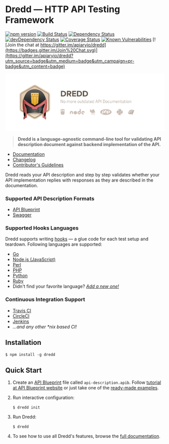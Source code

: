 # Dredd — HTTP API Testing Framework

[![npm version](https://badge.fury.io/js/dredd.svg)](https://badge.fury.io/js/dredd)
[![Build Status](https://travis-ci.org/apiaryio/dredd.svg?branch=master)](https://travis-ci.org/apiaryio/dredd)
[![Dependency Status](https://david-dm.org/apiaryio/dredd.svg)](https://david-dm.org/apiaryio/dredd)
[![devDependency Status](https://david-dm.org/apiaryio/dredd/dev-status.svg)](https://david-dm.org/apiaryio/dredd#info=devDependencies)
[![Coverage Status](https://coveralls.io/repos/apiaryio/dredd/badge.svg?branch=master)](https://coveralls.io/r/apiaryio/dredd?branch=master)
[![Known Vulnerabilities](https://snyk.io/test/npm/dredd/badge.svg)](https://snyk.io/test/npm/dredd)
[![Join the chat at https://gitter.im/apiaryio/dredd](https://badges.gitter.im/Join%20Chat.svg)](https://gitter.im/apiaryio/dredd?utm_source=badge&utm_medium=badge&utm_campaign=pr-badge&utm_content=badge)

![Dredd - HTTP API Testing Framework](img/dredd.png?v=3&raw=true)

> **Dredd is a language-agnostic command-line tool for validating
API description document against backend implementation of the API.**

- [Documentation][]
- [Changelog][]
- [Contributor's Guidelines][]

Dredd reads your API description and step by step validates whether your API
implementation replies with responses as they are described in the
documentation.

### Supported API Description Formats

- [API Blueprint][]
- [Swagger][]

### Supported Hooks Languages

Dredd supports writing [hooks](https://dredd.readthedocs.io/en/latest/hooks/)
— a glue code for each test setup and teardown. Following languages are supported:

- [Go](https://dredd.readthedocs.io/en/latest/hooks-go/)
- [Node.js (JavaScript)](https://dredd.readthedocs.io/en/latest/hooks-nodejs/)
- [Perl](https://dredd.readthedocs.io/en/latest/hooks-perl/)
- [PHP](https://dredd.readthedocs.io/en/latest/hooks-php/)
- [Python](https://dredd.readthedocs.io/en/latest/hooks-python/)
- [Ruby](https://dredd.readthedocs.io/en/latest/hooks-ruby/)
- Didn't find your favorite language? _[Add a new one!](https://dredd.readthedocs.io/en/latest/hooks-new-language/)_

### Continuous Integration Support

- [Travis CI][]
- [CircleCI][]
- [Jenkins][]
- _...and any other *nix based CI!_

## Installation

```
$ npm install -g dredd
```

## Quick Start

1.  Create an [API Blueprint][] file called `api-description.apib`.
    Follow [tutorial at API Blueprint website][API Blueprint tutorial]
    or just take one of the [ready-made examples][API Blueprint examples].
2.  Run interactive configuration:

    ```shell
    $ dredd init
    ```
3.  Run Dredd:

    ```shell
    $ dredd
    ```
4.  To see how to use all Dredd's features, browse the
    [full documentation][Documentation].


[API Blueprint]: http://apiblueprint.org/
[API Blueprint tutorial]: https://apiblueprint.org/documentation/tutorial.html
[API Blueprint examples]: https://github.com/apiaryio/api-blueprint/tree/master/examples
[Swagger]: http://swagger.io/

[Documentation]: https://dredd.readthedocs.io/en/latest/
[Changelog]: CHANGELOG.md
[Contributor's Guidelines]: https://dredd.readthedocs.io/en/latest/contributing/

[Travis CI]: https://travis-ci.org/
[CircleCI]: https://circleci.com/
[Jenkins]: http://jenkins-ci.org/
